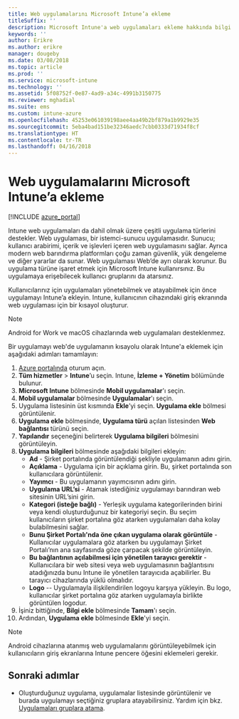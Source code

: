 ```yaml
---
title: Web uygulamalarını Microsoft Intune’a ekleme
titleSuffix: ''
description: Microsoft Intune'a web uygulamaları ekleme hakkında bilgi edinin.
keywords: ''
author: Erikre
ms.author: erikre
manager: dougeby
ms.date: 03/08/2018
ms.topic: article
ms.prod: ''
ms.service: microsoft-intune
ms.technology: ''
ms.assetid: 5f08752f-0e87-4ad9-a34c-4991b3150775
ms.reviewer: mghadial
ms.suite: ems
ms.custom: intune-azure
ms.openlocfilehash: 45253e061039198aee4aa49b2bf879a1b9929e35
ms.sourcegitcommit: 5eba4bad151be32346aedc7cbb0333d71934f8cf
ms.translationtype: HT
ms.contentlocale: tr-TR
ms.lasthandoff: 04/16/2018
---
```

# <a name="how-to-add-web-apps-to-microsoft-intune"></a>Web uygulamalarını Microsoft Intune’a ekleme

[!INCLUDE [azure_portal](./includes/azure_portal.md)]

Intune web uygulamaları da dahil olmak üzere çeşitli uygulama türlerini destekler. Web uygulaması, bir istemci-sunucu uygulamasıdır. Sunucu; kullanıcı arabirimi, içerik ve işlevleri içeren web uygulamasını sağlar. Ayrıca modern web barındırma platformları çoğu zaman güvenlik, yük dengeleme ve diğer yararlar da sunar. Web uygulaması Web’de ayrı olarak korunur. Bu uygulama türüne işaret etmek için Microsoft Intune kullanırsınız. Bu uygulamaya erişebilecek kullanıcı gruplarını da atarsınız. 

Kullanıcılarınız için uygulamaları yönetebilmek ve atayabilmek için önce uygulamayı Intune’a ekleyin. Intune, kullanıcının cihazındaki giriş ekranında web uygulaması için bir kısayol oluşturur.

> [!Note]
> Android for Work ve macOS cihazlarında web uygulamaları desteklenmez.

Bir uygulamayı web'de uygulamanın kısayolu olarak Intune'a eklemek için aşağıdaki adımları tamamlayın:

1. [Azure portalında](https://portal.azure.com) oturum açın.
2. **Tüm hizmetler** > **Intune**’u seçin. Intune, **İzleme + Yönetim** bölümünde bulunur.
3. **Microsoft Intune** bölmesinde **Mobil uygulamalar**'ı seçin.
4. **Mobil uygulamalar** bölmesinde **Uygulamalar**'ı seçin.
5. Uygulama listesinin üst kısmında **Ekle**’yi seçin. **Uygulama ekle** bölmesi görüntülenir.
6. **Uygulama ekle** bölmesinde, **Uygulama türü** açılan listesinden **Web bağlantısı** türünü seçin.
7. **Yapılandır** seçeneğini belirterek **Uygulama bilgileri** bölmesini görüntüleyin.
8. **Uygulama bilgileri** bölmesinde aşağıdaki bilgileri ekleyin:
    - **Ad** - Şirket portalında görüntülendiği şekliyle uygulamanın adını girin.
    - **Açıklama** - Uygulama için bir açıklama girin. Bu, şirket portalında son kullanıcılara görüntülenir.
    - **Yayımcı** - Bu uygulamanın yayımcısının adını girin.
    - **Uygulama URL’si** - Atamak istediğiniz uygulamayı barındıran web sitesinin URL’sini girin.
    - **Kategori (isteğe bağlı)** - Yerleşik uygulama kategorilerinden birini veya kendi oluşturduğunuz bir kategoriyi seçin. Bu seçim kullanıcıların şirket portalına göz atarken uygulamaları daha kolay bulabilmesini sağlar.
    - **Bunu Şirket Portalı'nda öne çıkan uygulama olarak görüntüle** - Kullanıcılar uygulamalara göz atarken bu uygulamayı Şirket Portalı’nın ana sayfasında göze çarpacak şekilde görüntüleyin.
    - **Bu bağlantının açılabilmesi için yönetilen tarayıcı gerektir** - Kullanıcılara bir web sitesi veya web uygulamasının bağlantısını atadığınızda bunu Intune ile yönetilen tarayıcıda açabilirler. Bu tarayıcı cihazlarında yüklü olmalıdır.
    - **Logo** -- Uygulamayla ilişkilendirilen logoyu karşıya yükleyin. Bu logo, kullanıcılar şirket portalına göz atarken uygulamayla birlikte görüntülen logodur.
9. İşiniz bittiğinde, **Bilgi ekle** bölmesinde **Tamam**'ı seçin.
10. Ardından, **Uygulama ekle** bölmesinde **Ekle**'yi seçin.

> [!Note]
> Android cihazlarına atanmış web uygulamalarını görüntüleyebilmek için kullanıcıların giriş ekranlarına Intune pencere öğesini eklemeleri gerekir.

## <a name="next-steps"></a>Sonraki adımlar

- Oluşturduğunuz uygulama, uygulamalar listesinde görüntülenir ve burada uygulamayı seçtiğiniz gruplara atayabilirsiniz. Yardım için bkz. [Uygulamaları gruplara atama](apps-deploy.md).
